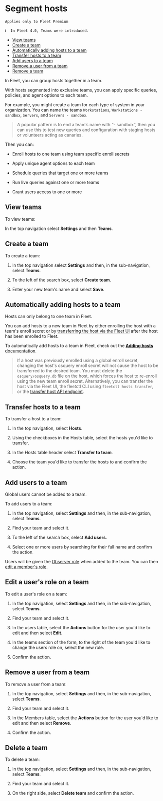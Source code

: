 # Segment hosts

`Applies only to Fleet Premium`

```
ℹ️  In Fleet 4.0, Teams were introduced.
```

- [View teams](#view-teams)
- [Create a team](#create-a-team)
- [Automatically adding hosts to a team](#automatically-adding-hosts-to-a-team)
- [Transfer hosts to a team](#transfer-hosts-to-a-team)
- [Add users to a team](#add-users-to-a-team)
- [Remove a user from a team](#remove-a-user-from-a-team)
- [Remove a team](#remove-a-team)

In Fleet, you can group hosts together in a team.

With hosts segmented into exclusive teams, you can apply specific queries, policies, and agent options to each team.

For example, you might create a team for each type of system in your organization. You can name the teams `Workstations`, `Workstations - sandbox`, `Servers`, and `Servers - sandbox`.

> A popular pattern is to end a team’s name with “- sandbox”, then you can use this to test new queries and configuration with staging hosts or volunteers acting as canaries.

Then you can:

- Enroll hosts to one team using team specific enroll secrets

- Apply unique agent options to each team

- Schedule queries that target one or more teams

- Run live queries against one or more teams

- Grant users access to one or more

## View teams

To view teams:

In the top navigation select **Settings** and then **Teams**.

## Create a team

To create a team:

1. In the top navigation select **Settings** and then, in the sub-navigation, select **Teams**.

2. To the left of the search box, select **Create team.**

3. Enter your new team's name and select **Save.**

## Automatically adding hosts to a team

Hosts can only belong to one team in Fleet.

You can add hosts to a new team in Fleet by either enrolling the host with a team's enroll secret or by [transferring the host via the Fleet UI](#transfer-hosts-to-a-team) after the host has been enrolled to Fleet.

To automatically add hosts to a team in Fleet, check out the [**Adding hosts** documentation](https://fleetdm.com/docs/using-fleet/adding-hosts#automatically-adding-hosts-to-a-team).

> If a host was previously enrolled using a global enroll secret, changing the host's osquery enroll
> secret will not cause the host to be transferred to the desired team. You must delete the
> `osquery/osquery.db` file on the host, which forces the host to re-enroll
> using the new team enroll secret. Alternatively, you can transfer the host via the Fleet UI, the
> fleetctl CLI using `fleetctl hosts transfer`, or the [transfer host API endpoint](https://fleetdm.com/docs/using-fleet/rest-api#transfer-hosts-to-a-team).

## Transfer hosts to a team

To transfer a host to a team:

1. In the top navigation, select **Hosts**.

2. Using the checkboxes in the Hosts table, select the hosts you'd like to transfer.

3. In the Hosts table header select **Transfer to team**.

4. Choose the team you'd like to transfer the hosts to and confirm the action.

## Add users to a team

Global users cannot be added to a team.

To add users to a team:

1. In the top navigation, select **Settings** and then, in the sub-navigation, select **Teams**.

2. Find your team and select it.

3. To the left of the search box, select **Add users**.

4. Select one or more users by searching for their full name and confirm the action.

Users will be given the [Observer role](https://fleetdm.com/docs/using-fleet/permissions#team-member-permissions) when added to the team. You can then [edit a member's role](#edit-a-members-role).

## Edit a user's role on a team

To edit a user's role on a team:

1. In the top navigation, select **Settings** and then, in the sub-navigation, select **Teams**.

2. Find your team and select it.

3. In the users table, select the **Actions** button for the user you'd like to edit and then select **Edit**.

4. In the teams section of the form, to the right of the team you'd like to change the users role on, select the new role.

5. Confirm the action.

## Remove a user from a team

To remove a user from a team:

1. In the top navigation, select **Settings** and then, in the sub-navigation, select **Teams**.

2. Find your team and select it.

3. In the Members table, select the **Actions** button for the user you'd like to edit and then select **Remove**.

4. Confirm the action.

## Delete a team

To delete a team:

1. In the top navigation, select **Settings** and then, in the sub-navigation, select **Teams**.

2. Find your team and select it.

3. On the right side, select **Delete team** and confirm the action.

<meta name="pageOrderInSection" value="1000">
<meta name="description" value="Learn how to group hosts in Fleet to apply specific queries, policies, and agent options using teams.">
<meta name="navSection" value="The basics">
